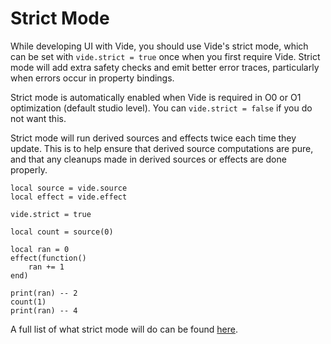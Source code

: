 # Strict Mode

While developing UI with Vide, you should use Vide's strict mode, which can
be set with `vide.strict = true` once when you first require Vide. Strict mode
will add extra safety checks and emit better error traces, particularly when
errors occur in property bindings.

Strict mode is automatically enabled when Vide is required in O0 or O1
optimization (default studio level). You can `vide.strict = false` if you do not
want this.

Strict mode will run derived sources and effects twice each time they update.
This is to help ensure that derived source computations are pure, and that any
cleanups made in derived sources or effects are done properly.

```luau
local source = vide.source
local effect = vide.effect

vide.strict = true

local count = source(0)

local ran = 0
effect(function()
    ran += 1
end)

print(ran) -- 2
count(1)
print(ran) -- 4
```

A full list of what strict mode will do can be found
[here](../../api/strict-mode).
